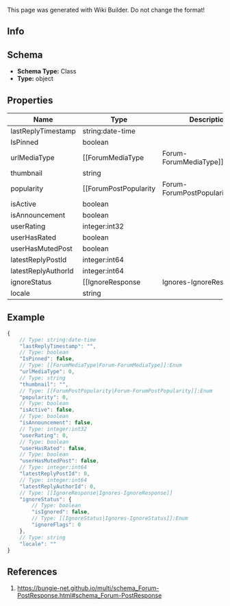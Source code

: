 <span class="wiki-builder">This page was generated with Wiki Builder. Do not change the format!</span>

## Info

## Schema
* **Schema Type:** Class
* **Type:** object

## Properties
Name | Type | Description
---- | ---- | -----------
lastReplyTimestamp | string:date-time | 
IsPinned | boolean | 
urlMediaType | [[ForumMediaType|Forum-ForumMediaType]]:Enum | 
thumbnail | string | 
popularity | [[ForumPostPopularity|Forum-ForumPostPopularity]]:Enum | 
isActive | boolean | 
isAnnouncement | boolean | 
userRating | integer:int32 | 
userHasRated | boolean | 
userHasMutedPost | boolean | 
latestReplyPostId | integer:int64 | 
latestReplyAuthorId | integer:int64 | 
ignoreStatus | [[IgnoreResponse|Ignores-IgnoreResponse]] | 
locale | string | 

## Example
```javascript
{
    // Type: string:date-time
    "lastReplyTimestamp": "",
    // Type: boolean
    "IsPinned": false,
    // Type: [[ForumMediaType|Forum-ForumMediaType]]:Enum
    "urlMediaType": 0,
    // Type: string
    "thumbnail": "",
    // Type: [[ForumPostPopularity|Forum-ForumPostPopularity]]:Enum
    "popularity": 0,
    // Type: boolean
    "isActive": false,
    // Type: boolean
    "isAnnouncement": false,
    // Type: integer:int32
    "userRating": 0,
    // Type: boolean
    "userHasRated": false,
    // Type: boolean
    "userHasMutedPost": false,
    // Type: integer:int64
    "latestReplyPostId": 0,
    // Type: integer:int64
    "latestReplyAuthorId": 0,
    // Type: [[IgnoreResponse|Ignores-IgnoreResponse]]
    "ignoreStatus": {
        // Type: boolean
        "isIgnored": false,
        // Type: [[IgnoreStatus|Ignores-IgnoreStatus]]:Enum
        "ignoreFlags": 0
    },
    // Type: string
    "locale": ""
}

```

## References
1. https://bungie-net.github.io/multi/schema_Forum-PostResponse.html#schema_Forum-PostResponse
